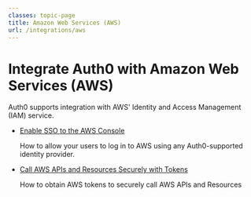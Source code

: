 ```yaml
---
classes: topic-page
title: Amazon Web Services (AWS)
url: /integrations/aws
---
```


<div class="topic-page-header">
  <div data-name="example" class="topic-page-badge"></div>
  <h1>Integrate Auth0 with Amazon Web Services (AWS)</h1>
  <p>
    Auth0 supports integration with AWS' Identity and Access Management (IAM) service.
  </p>
</div>

<ul class="topic-links">
  <li>
    <i class="icon icon-budicon-715"></i><a href="/integrations/aws/sso">Enable SSO to the AWS Console</a>
    <p>
      How to allow your users to log in to AWS using any Auth0-supported identity provider.
    </p>
  </li>
  <li>
    <i class="icon icon-budicon-715"></i><a href="/integrations/aws/tokens">Call AWS APIs and Resources Securely with Tokens</a>
    <p>
      How to obtain AWS tokens to securely call AWS APIs and Resources
    </p>
  </li>
</ul>